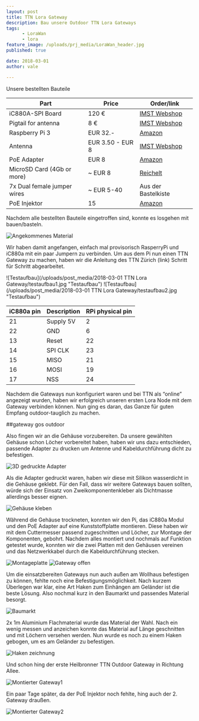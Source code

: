 ```yaml
---
layout: post
title: TTN Lora Gateway 
description: Bau unsere Outdoor TTN Lora Gateways
tags: 
      - LoraWan
      - lora
feature_image: /uploads/prj_media/LoraWan_header.jpg  
published: true

date: 2018-03-01
author: vale

---
```


Unsere bestellten Bauteile
 
Part                             | Price                 | Order/link
---------------------------------|-----------------------|--------------------
iC880A-SPI Board                 | 120 €                 | [IMST Webshop]()
Pigtail for antenna              | 8 €                   | [IMST Webshop]()
Raspberry Pi 3                   | EUR 32.-              | [Amazon]()
Antenna                          | EUR 3.50 - EUR 8      | [IMST Webshop]()
PoE Adapter                      | EUR 8                 | [Amazon]()
MicroSD Card (4Gb or more)       | ~ EUR 8               | [Reichelt]()
7x Dual female jumper wires      | ~ EUR 5-40            | Aus der Bastelkiste
PoE Injektor                     |15                     | [Amazon]()
           


Nachdem alle bestellten Bauteile eingetroffen sind, konnte es losgehen mit bauen/basteln.
 
![Angekommenes Material](/uploads/post_media/2018-03-01ttn-gateway/material.jpg "Angekommenes Material")
 
Wir haben damit angefangen, einfach mal provisorisch RasperryPi und iC880a mit ein paar Jumpern zu verbinden. Um aus dem Pi nun einen TTN Gateway zu machen, haben wir die Anleitung des TTN Zürich (link) Schritt für Schritt abgearbeitet.
 
![Testaufbau](/uploads/post_media/2018-03-01 TTN Lora Gateway/testaufbau1.jpg "Testaufbau")
![Testaufbau](/uploads/post_media/2018-03-01 TTN Lora Gateway/testaufbau2.jpg "Testaufbau")

iC880a pin      | Description   | RPi physical pin
----------------|---------------|-----------------
21              | Supply 5V     | 2
22              | GND           | 6
13              | Reset         | 22
14              | SPI CLK       | 23
15              | MISO          | 21
16              | MOSI          | 19
17              | NSS           | 24
 
Nachdem die Gateways nun konfiguriert waren und bei TTN als “online” angezeigt wurden, haben wir erfolgreich unseren ersten Lora Node mit dem Gateway verbinden können. Nun ging es daran, das Ganze für guten Empfang outdoor-tauglich zu machen.
 
##gateway gos outdoor
 
Also fingen wir an die Gehäuse vorzubereiten. Da unsere gewählten Gehäuse schon Löcher vorbereitet haben, haben wir uns dazu entschieden, passende Adapter zu drucken um Antenne und Kabeldurchführung dicht zu befestigen.
 
![3D gedruckte Adapter](/uploads/post_media/2018-03-01ttn-gateway/ "3D gedruckte Adapter")
 
Als die Adapter gedruckt waren, haben wir diese mit Silikon wasserdicht in die Gehäuse geklebt. Für den Fall, dass wir weitere Gateways bauen sollten, würde sich der Einsatz von Zweikomponentenkleber als Dichtmasse allerdings besser eignen.
 
![Gehäuse kleben](/uploads/post_media/2018-03-01ttn-gateway/gehaeuse.jpg "Gehäuse kleben")
 
Während die Gehäuse trockneten, konnten wir den Pi, das iC880a Modul und den PoE Adapter auf eine Kunststoffplatte montieren. Diese haben wir mit dem Cuttermesser passend zugeschnitten und Löcher, zur Montage der Komponenten, gebohrt.
Nachdem alles montiert und nochmals auf Funktion getestet wurde, konnten wir die zwei Platten mit den Gehäusen vereinen und das Netzwerkkabel durch die Kabeldurchführung stecken.
 
![Montageplatte](/uploads/post_media/2018-03-01ttn-gateway/platte-montiert.jpg "Montageplatte")
![Gateway offen](/uploads/post_media/2018-03-01ttn-gateway/gateway-fertig.jpg "Gateway offen")
 
Um die einsatzbereiten Gateways nun auch außen am Wollhaus befestigen zu können, fehlte noch eine Befestigungsmöglichkeit. Nach kurzem Überlegen war klar, eine Art Haken zum Einhängen am Geländer ist die beste Lösung. Also nochmal kurz in den Baumarkt und  passendes Material besorgt.
 
![Baumarkt](/uploads/post_media/2018-03-01ttn-gateway/baumarkt.jpg "Baumarkt")
 
2x 1m Aluminium Flachmaterial wurde das Material der Wahl. Nach ein wenig messen und anzeichen konnte das Material auf Länge geschnitten und mit Löchern versehen werden. Nun wurde es noch zu einem Haken gebogen, um es am Geländer zu befestigen.
 
![Haken zeichnung](/uploads/post_media/2018-03-01ttn-gateway/zeichnung.jpg "Haken zeichnung")
 
Und schon hing der erste Heilbronner TTN Outdoor Gateway in Richtung Allee.
 
![Montierter Gateway1](/uploads/post_media/2018-03-01ttn-gateway/ "Montierter Gateway1")

 
Ein paar Tage später, da der PoE Injektor noch fehlte, hing auch der 2. Gateway draußen.
 
![Montierter Gateway2](/uploads/post_media/2018-03-01ttn-gateway/ "Montierter Gateway2")
